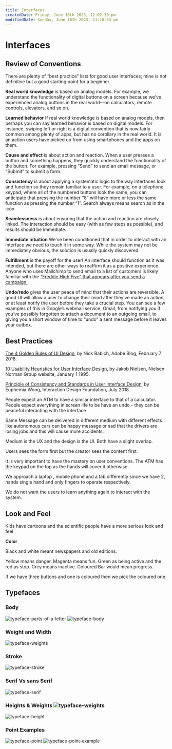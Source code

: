 ```yaml
---
title: Interfaces
createdDate: Friday, June 16th 2023, 12:02:30 pm
modifiedDate: Sunday, June 18th 2023, 11:10:33 pm
---
```


# Interfaces

## Review of Conventions

There are plenty of “best practice” lists for good user interfaces; mine is not definitive but a good starting point for a beginner.

**Real world knowledge** is based on analog models. For example, we understand the functionality of digital buttons on a screen because we’ve experienced analog buttons in the real world—on calculators, remote controls, elevators, and so on.

**Learned behavior** If real world knowledge is based on analog models, then perhaps you can say learned behavior is based on digital models. For instance, swiping left or right is a digital convention that is now fairly common among plenty of apps, but has no corollary in the real world. It is an action users have picked up from using smartphones and the apps on them.

**Cause and effect** is about action and reaction. When a user presses a button and something happens, they quickly understand the functionality of the button. For example, pressing “Send” to send an email message, or “Submit” to submit a form.

**Consistency** is about applying a systematic logic to the way interfaces look and function so they remain familiar to a user. For example, on a telephone keypad, where all of the numbered buttons look the same, you can anticipate that pressing the number “8” will have more or less the same function as pressing the number “1”. Search always means search as in the icon

**Seamlessness** is about ensuring that the action and reaction are closely linked. The interaction should be easy (with as few steps as possible), and results should be immediate.

**Immediate intuition** We’ve been conditioned that in order to interact with an interface we need to touch it in some way. While the system may not be immediately obvious, the solution is usually quickly discovered.

**Fulfillment** is the payoff for the user! An interface should function as it was intended, but there are other ways to reaffirm it as a positive experience. Anyone who uses Mailchimp to send email to a list of customers is likely familiar with the [“Freddie High Five” that appears after you send a campaign.](https://blog.mailchimp.com/designing-the-freddie-high-five-animation-for-facebook-ads/)

**Undo/redo** gives the user peace of mind that their actions are reversible. A good UI will allow a user to change their mind after they’ve made an action, or at least notify the user before they take a crucial step. You can see a few examples of this in Google’s webmail service, Gmail, from notifying you if you’ve possibly forgotten to attach a document to an outgoing email, to giving you a short window of time to “undo” a sent message before it leaves your outbox.

## Best Practices

[The 4 Golden Rules of UI Design](https://theblog.adobe.com/4-golden-rules-ui-design/), by Nick Babich, Adobe Blog, February 7 2018.

[10 Usability Heuristics for User Interface Design](https://www.nngroup.com/articles/ten-usability-heuristics/), by Jakob Nielsen, Nielsen Norman Group website, January 1 1995.

[Principle of Consistency and Standards in User Interface Design](https://www.interaction-design.org/literature/article/principle-of-consistency-and-standards-in-user-interface-design), by Euphemia Wong, Interaction Design Foundation, July 2018.

People expect an ATM to have a similar interface to that of a calculator.
People expect everything in screen life to be have an undo - they can be peaceful interacting with the interface

Same Message can be delivered in different medium with different effects like autonomous cars can be happy message or sad that the drivers are losing jobs and this will cause more accidents.

Medium is the UX and the design is the UI. Both have a slight overlap.

Users sees the form first but the creator sees the content first.

It is very important to have the mastery on user conventions. The ATM has the keypad on the top as the hands will cover it otherwise.

We approach a laptop , mobile phone and a tab differently since we have 2, hands single hand and only fingers to operate respectively.

We do not want the users to learn anything again to interact with the system.

## Look and Feel

Kids have cartoons and the scientific people have a more serious look and feel

**Color**

Black and white meant newspapers and old editions.

Yellow means danger. Magenta means fun.
Green as being active and the red as stop.
Grey means inactive.
Coloured Bar would mean progress.

If we have three buttons and one is coloured then we pick the coloured one.

## Typefaces

### Body

![typeface-parts-of-a-letter](assets/Interfaces/typeface-parts-of-a-letter.png)
![typeface-body](assets/Interfaces/typeface-body.png)

### Weight and Width

![typeface-weights](assets/Interfaces/typeface-weights.png)

### Stroke

![typeface-stroke](assets/Interfaces/typeface-stroke.png)

### Serif Vs sans Serif

![typeface-serif](assets/Interfaces/typeface-serif.png)

### Heights & Weights ![typeface-weights](assets/Interfaces/typeface-weights.png)

![typeface-height](assets/Interfaces/typeface-height.png)

### Point Examples

![typeface-point](assets/Interfaces/typeface-point.png)
![typeface-point-example](assets/Interfaces/typeface-point-example.png)
